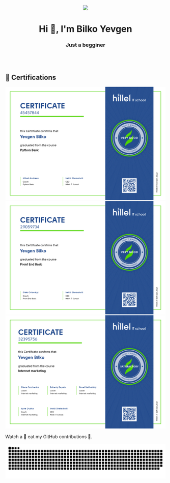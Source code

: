 
<p align="center">
  <img width="45%" height="auto" src="https://user-images.githubusercontent.com/72156168/130989446-dffc4c7e-3b3d-4177-a877-6c90e9d6e292.png" />
  </p>
<h1 align="center">Hi 👋, I'm Bilko Yevgen</h1>
<h3 align="center">Just a begginer</h3>

<br>
<br>

## 📜 Certifications

[![Hillel: Python Basic](Images/Python-Basic.png)](https://certificate.ithillel.ua/view/45457844)
[![Hillel: Front-End Basic](Images/Front-End-Basic.png)](https://certificate.ithillel.ua/view/29059734)
[![Hillel: Internet Marketing](Images/Internet-Marketing.png)](https://certificate.ithillel.ua/view/32395756)


Watch a 🐍 eat my GitHub contributions 🍏.

![GitHubContributionsSnake](https://github.com/BilkoYevgen/BilkoYevgen/blob/GitHubContributionsSnakeImage/github-contribution-grid-snake.svg)

